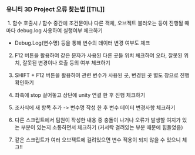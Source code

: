 
### 유니티 3D Project 오류 찾는법 [[TIL]]

 1. 함수 호출시 / 함수 중간에 조건문이나 다른 객체, 오브젝트 불러오는 등이 진행될 때 마다 debug.log 사용하여 실행여부 체크하기

+ Debug.Log(변수명) 등을 통해 변수의 데이터 변경 여부도 체크

  

2. F12 버튼을 활용하여 같은 문자가 사용된 다른 곳들 위치 체크하여 오타, 잘못된 위치, 잘못된 변경이나 호출 등의 여부 체크하기

  

3. SHIFT + F12 버튼을 활용하여 관련 변수가 사용된 곳, 변경된 곳 별도 창으로 진행 확인하기

  

4. 좌측에 stop 걸어놓고 상단에 unity 연결 한 후 진행 체크하기

  

5. 조사식에 새 항목 추가 -> 변수명 작성 한 후 변수 데이터 변경사항 체크하기

  

6. 다른 스크립트에서 팀원이 작성한 내용 중 충돌이 나거나 오류가 발생할 여지가 있는 부분이 있는지 소통하면서 체크하기 (커서락 걸려있는 부분 때문에 힘들었음)

  

7. 같은 스크립트가 여러 오브젝트에 걸려있으면 변수 적용이 되지 않을 수 있으니 체크!!